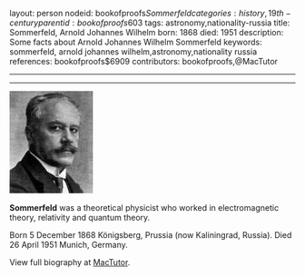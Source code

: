 layout: person
nodeid: bookofproofs$Sommerfeld
categories: history,19th-century
parentid: bookofproofs$603
tags: astronomy,nationality-russia
title: Sommerfeld, Arnold Johannes Wilhelm
born: 1868
died: 1951
description: Some facts about Arnold Johannes Wilhelm Sommerfeld
keywords: sommerfeld, arnold johannes wilhelm,astronomy,nationality russia
references: bookofproofs$6909
contributors: bookofproofs,@MacTutor

---


---

![Sommerfeld.jpg](https://github.com/bookofproofs/bookofproofs.github.io/blob/main/_sources/_assets/images/portraits/Sommerfeld.jpg?raw=true)

**Sommerfeld** was a theoretical physicist who worked in electromagnetic theory, relativity and quantum theory.

Born 5 December 1868 Königsberg, Prussia (now Kaliningrad, Russia). Died 26 April 1951 Munich, Germany.


View full biography at [MacTutor](https://mathshistory.st-andrews.ac.uk/Biographies/Sommerfeld/).